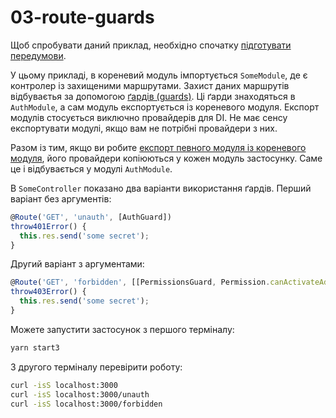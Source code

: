 # 03-route-guards

Щоб спробувати даний приклад, необхідно спочатку [підготувати передумови](./prerequisite).

У цьому прикладі, в кореневий модуль імпортується `SomeModule`, де є контролер із захищеними маршрутами. Захист даних маршрутів відбуваєтья за допомогою [ґардів (guards)][103]. Ці ґарди знаходяться в `AuthModule`, а сам модуль експортується із кореневого модуля. Експорт модулів стосується виключно провайдерів для DI. Не має сенсу експортувати модулі, якщо вам не потрібні провайдери з них.

Разом із тим, якщо ви робите [експорт певного модуля із кореневого модуля][102], його провайдери копіюються у кожен модуль застосунку. Саме це і відбувається у модулі `AuthModule`.

В `SomeController` показано два варіанти використання ґардів. Перший варіант без аргументів:

```ts
@Route('GET', 'unauth', [AuthGuard])
throw401Error() {
  this.res.send('some secret');
}
```

Другий варіант з аргументами:

```ts
@Route('GET', 'forbidden', [[PermissionsGuard, Permission.canActivateAdministration]])
throw403Error() {
  this.res.send('some secret');
}
```

Можете запустити застосунок з першого терміналу:

```bash
yarn start3
```

З другого терміналу перевірити роботу:

```bash
curl -isS localhost:3000
curl -isS localhost:3000/unauth
curl -isS localhost:3000/forbidden
```

[102]: ../components-of-ditsmod-app/exports-and-imports#експорт-провайдерів-із-кореневого-модуля
[103]: ../components-of-ditsmod-app/guards
